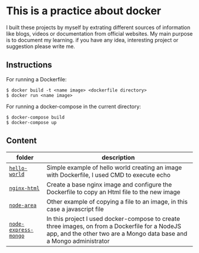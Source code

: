 # This is a practice about docker
I built these projects by myself by extrating different sources of information like blogs, videos or documentation from official websites. My main purpose is to document my learning. if you have any idea, interesting project or suggestion please write me.

## Instructions
For running a Dockerfile:
```
$ docker build -t <name image> <dockerfile directory>
$ docker run <name image>
```

For running a docker-compose in the current directory:
```
$ docker-compose build
$ docker-compose up
```

## Content
| folder | description |
|--------|-------------|
| [`hello-world`](https://github.com/vargas88hugo/docker/tree/master/hello-world) | Simple example of hello world creating an image with Dockerfile, I used CMD to execute echo |
| [`nginx-html`](https://github.com/vargas88hugo/docker/tree/master/nginx-html) | Create a base nginx image and configure the Dockerfile to copy an Html file to the new image |
| [`node-area`](https://github.com/vargas88hugo/docker/tree/master/node-area) | Other example of copying a file to an image, in this case a javascript file |
| [`node-express-mongo`](https://github.com/vargas88hugo/docker/tree/master/node-express-mongo) | In this project I used docker-compose to create three images, on from a Dockerfile for a NodeJS app, and the other two are a Mongo data base and a Mongo administrator | 
